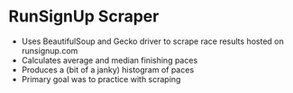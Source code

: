 # RunSignUp Scraper

- Uses BeautifulSoup and Gecko driver to scrape race results hosted on runsignup.com
- Calculates average and median finishing paces
- Produces a (bit of a janky) histogram of paces
- Primary goal was to practice with scraping
